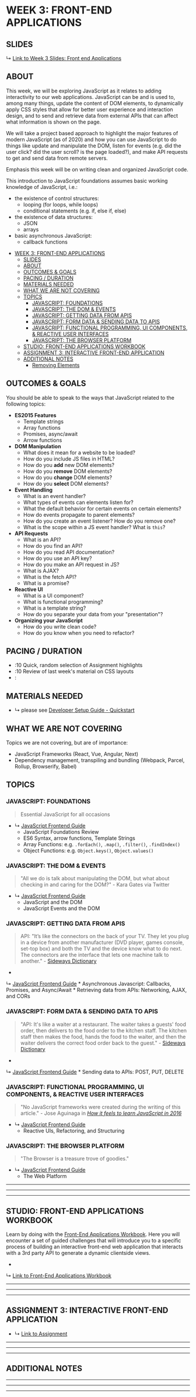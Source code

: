 # WEEK 3: FRONT-END APPLICATIONS

## SLIDES

↳ [Link to Week 3 Slides: Front end Applications](#)

## ABOUT

This week, we will be exploring JavaScript as it relates to adding interactivity to our web applications. JavaScript can
be and is used to, among many things, update the content of DOM elements, to dynamically apply CSS styles that allow for
better user experience and interaction design, and to send and retrieve data from external APIs that can affect what
information is shown on the page.

We will take a project based approach to highlight the major features of modern JavaScript (as of 2020) and how you can
use JavaScript to do things like update and manipulate the DOM, listen for events (e.g. did the user click? did the user
scroll? is the page loaded?), and make API requests to get and send data from remote servers.

Emphasis this week will be on writing clean and organized JavaScript code.

This introduction to JavaScript foundations assumes basic working knowledge of JavaScript, i.e.:

* the existence of control structures:
    * looping (for loops, while loops)
    * conditional statements (e.g. if, else if, else)
* the existence of data structures:
    * JSON
    * arrays
* basic asynchronous JavaScript:
    * callback functions

- [WEEK 3: FRONT-END APPLICATIONS](#week-3-front-end-applications)
    - [SLIDES](#slides)
    - [ABOUT](#about)
    - [OUTCOMES & GOALS](#outcomes--goals)
    - [PACING / DURATION](#pacing--duration)
    - [MATERIALS NEEDED](#materials-needed)
    - [WHAT WE ARE NOT COVERING](#what-we-are-not-covering)
    - [TOPICS](#topics)
        - [JAVASCRIPT: FOUNDATIONS](#javascript-foundations)
        - [JAVASCRIPT: THE DOM & EVENTS](#javascript-the-dom--events)
        - [JAVASCRIPT: GETTING DATA FROM APIS](#javascript-getting-data-from-apis)
        - [JAVASCRIPT: FORM DATA & SENDING DATA TO APIS](#javascript-form-data--sending-data-to-apis)
        - [JAVASCRIPT: FUNCTIONAL PROGRAMMING, UI COMPONENTS, & REACTIVE USER INTERFACES](#javascript-functional-programming-ui-components--reactive-user-interfaces)
        - [JAVASCRIPT: THE BROWSER PLATFORM](#javascript-the-browser-platform)
    - [STUDIO: FRONT-END APPLICATIONS WORKBOOK](#studio-front-end-applications-workbook)
    - [ASSIGNMENT 3: INTERACTIVE FRONT-END APPLICATION](#assignment-3-interactive-front-end-application)
    - [ADDITIONAL NOTES](#additional-notes)
        - [Removing Elements](#removing-elements)

## OUTCOMES & GOALS

You should be able to speak to the ways that JavaScript related to the following topics:

* **ES2015 Features**
    * Template strings
    * Array functions
    * Promises, async/await
    * Arrow functions
* **DOM Manipulation**
    * What does it mean for a website to be loaded?
    * How do you include JS files in HTML?
    * How do you **add** new DOM elements?
    * How do you **remove** DOM elements?
    * How do you **change** DOM elements?
    * How do you **select** DOM elements?
* **Event Handling**
    * What is an event handler?
    * What types of events can elements listen for?
    * What the default behavior for certain events on certain elements?
    * How do events propagate to parent elements?
    * How do you create an event listener? How do you remove one?
    * What is the scope within a JS event handler? What is `this`?
* **API Requests**
    * What is an API?
    * How do you find an API?
    * How do you read API documentation?
    * How do you use an API key?
    * How do you make an API request in JS?
    * What is AJAX?
    * What is the fetch API?
    * What is a promise?
* **Reactive UI**
    * What is a UI component?
    * What is functional programming?
    * What is a template string?
    * How do you separate your data from your "presentation"?
* **Organizing your JavaScript**
    * How do you write clean code?
    * How do you know when you need to refactor?

## PACING / DURATION

* :10 Quick, random selection of Assignment highlights
* :10 Review of last week's material on CSS layouts
* :

## MATERIALS NEEDED

* ↳ please see [Developer Setup Guide - Quickstart](../guides/developer-setup-guide.md#quickstart)

## WHAT WE ARE NOT COVERING

Topics we are not covering, but are of importance:

* JavaScript Frameworks (React, Vue, Angular, Next)
* Dependency management, transpiling and bundling (Webpack, Parcel, Rollup, Browserify, Babel)

## TOPICS

### JAVASCRIPT: FOUNDATIONS

> Essential JavaScript for all occasions

* ↳ [JavaScript Frontend Guide](../guides/javascript-frontend-guide.md#javascript-foundations)
    * JavaScript Foundations Review
    * ES6 Syntax, arrow functions, Template Strings
    * Array Functions: e.g. `.forEach()`, `.map()`, `.filter()`, `.findIndex()`
    * Object Functions: e.g. `Object.keys()`, `Object.values()`

### JAVASCRIPT: THE DOM & EVENTS

> "All we do is talk about manipulating the DOM, but what about checking in and caring for the DOM?" - Kara Gates via
> Twitter

* ↳ [JavaScript Frontend Guide](../guides/javascript-frontend-guide.md#javascript-and-the-dom)
    * JavaScript and the DOM
    * JavaScript Events and the DOM

### JAVASCRIPT: GETTING DATA FROM APIS

> API: "It’s like the connectors on the back of your TV. They let you plug in a device from another manufacturer (DVD
> player, games console, set-top box) and both the TV and the device know what to do next. The connectors are the
> interface that lets one machine talk to another." - [Sideways Dictionary](https://sidewaysdictionary.com/#/term/api)

*
↳ [JavaScript Frontend Guide](../guides/javascript-frontend-guide.md#javascript-networking-ajax-talking-to-apis-and-cors)
    * Asynchronous Javascript: Callbacks, Promises, and Async/Await
    * Retrieving data from APIs: Networking, AJAX, and CORs

### JAVASCRIPT: FORM DATA & SENDING DATA TO APIS

> "API: It's like a waiter at a restaurant. The waiter takes a guests' food order, then delivers to the food order to
> the kitchen staff. The kitchen staff then makes the food, hands the food to the waiter, and then the waiter delivers the
> correct food order back to the guest." - [Sideways Dictionary](https://sidewaysdictionary.com/#/term/api)

*
↳ [JavaScript Frontend Guide](../guides/javascript-frontend-guide.md#javascript-networking-ajax-talking-to-apis-and-cors)
    * Sending data to APIs: POST, PUT, DELETE

### JAVASCRIPT: FUNCTIONAL PROGRAMMING, UI COMPONENTS, & REACTIVE USER INTERFACES

> "No JavaScript frameworks were created during the writing of this article." - Jose Aguinaga in
*[How it feels to learn JavaScript in 2016]((https://hackernoon.com/how-it-feels-to-learn-javascript-in-2016-d3a717dd577f))*

* ↳ [JavaScript Frontend Guide](../guides/javascript-frontend-guide.md)
    * Reactive UIs, Refactoring, and Structuring

### JAVASCRIPT: THE BROWSER PLATFORM

> "The Browser is a treasure trove of goodies."

* ↳ [JavaScript Frontend Guide](../guides/javascript-frontend-guide.md#the-web-platform)
    * The Web Platform

***
***
***

## STUDIO: FRONT-END APPLICATIONS WORKBOOK

Learn by doing with
the [Front-End Applications Workbook](https://github.com/muji786/spring2024-dynamic-web-development/front-end-applications-workbook).
Here you will encounter a set of guided challenges that will introduce you to a specific process of building an
interactive front-end web application that interacts with a 3rd party API to generate a dynamic clientside views.

*
↳ [Link to Front-End Applications Workbook](https://github.com/muji786/spring2024-dynamic-web-development/front-end-applications-workbook)

***
***
***

## ASSIGNMENT 3: INTERACTIVE FRONT-END APPLICATION

* ↳ [Link to Assignment](../assignments/03_assignment.md)

***
***
***

## ADDITIONAL NOTES

<!-- ### DOM Manipulation

When JavaScript was first created back in the 90's, one of the original uses was to dynamically change a page's HTML after the website had loaded. This is still the most common usage of JS in the browser.

To get started, create a new `index.html`, a new empty JS file `script.js`, and have the HTML link to the script. Then start a simple static server to start building and testing. -->



<!-- #### When is a website finished loading?
Back in week 1, we talked about all of the steps that happen when you load a website in a browser. Part of that process is when the server sends back an HTML file, and the browser starts rendering the HTML. The browser interprets the HTML and builds the DOM (Document Object Model) of the website. This process isn't instantaneous—it takes some time. If we want to make changes to the DOM, we have to wait until it's finished loading. How do we know (in code) when it's done? The browser fires a `load` event, which we can listen for:
```js
window.onload = function() {
  initialize();
  appendToDOM();
}
```
You'll need to call any code that accesses the DOM, whether you are selecting elements, binding event handlers, or adding or removing elements, after this function had been called. It's common wrap calls to any initialization code in this function.

You can read more here about the details about [Browser Page Lifecycle](/guides/browser-guide.md##the-page-lifecycle) -->

<!-- #### Selecting DOM Elements

See [Selecting DOM Elements](../guides/javascript-frontend-guide.md#selecting-dom-elements) in the JS Front End Guide. -->


<!-- #### Creating and Appending DOM Elements
See [Reference: JavaScript and the DOM](../guides/javascript-frontend-guide.md#references-javascript-and-the-dom) for an in-depth guide. 

*Note*: You cannot create or append DOM elements until the website is loaded. Therefore you'll need to wrap all of the code in this section in a `window.onload` handler.

To create a new element, the code looks like

```js
const newParagraph = document.createElement("p");
newParagraph.textContent = "I'm a new paragraph";
```

If you then reload your webpage, you won't see the new element? Why? Because you didn't say where you want to put it. You must manually append it to the DOM. You need to include the line
```js
document.body.appendChild(newParagraph);
```

Often, you don't want to append your new element to the end of your DOM, but in a specific location. Rather then specifying an index, it's most common to specify the parent element to add the element to. For example, if your HTML body looked like this
```html
<section id="post">
</section>
<ul id="comments">
</ul>
<footer>
</footer>
```
And you wanted to add a new element to the `#comments` section, you first need to select the element to append to, using `document.getElementById`:
```js
const commentsContainer = document.getElementById("comments");
const newComment = document.createElement("li");
newComment.textContent = "This is an amazing post.";
commentsContainer.appendChild(newComment);
```
Once you selected an element, you can access that elements attributes/properties/methods. This allows you to set, for example, the `textContent` or `innerHTML`, or call methods like `removeChild()`. These depend on the type of HTML element, but you can get the gist from looking at the [HTMLElement](https://developer.mozilla.org/en-US/docs/Web/API/HTMLElement) documentation on MDN (Mozilla Developer Network).

#### Removing Elements

After you've selected an element, you can remove it directly by calling `.remove()`, or remove a child element by calling `.removeChild(childElement)`:
```js
const postElement = document.getElementById("post");
postElement.remove();

const commentContainer = document.getElementById("comments");
commentContainer.removeChild(commentContainer.lastChild);
``` -->

<!-- #### HTML Element Reference
The best reference for web development tools is the [Mozilla Developer Network](https://developer.mozilla.org/en-US/docs/Web). It's impossible to memorize all of the different attributes and methods and properties!

Every single HTML element is a subclass of [HTMLElement](https://developer.mozilla.org/en-US/docs/Web/API/HTMLElement). This means that every single element shares some of the same methods and properties, and also have their own (for example, a `<p>` tag can do different stuff from a `<canvas>` element). Also, HTMLElement is a subclass of a few different classes—[Element](https://developer.mozilla.org/en-US/docs/Web/API/Element), [Node](https://developer.mozilla.org/en-US/docs/Web/API/Node), and [EventTarget](https://developer.mozilla.org/en-US/docs/Web/API/EventTarget)—therefore, all elements also include any of the methods/properties from these classes as well.

TODO: include a reference on inheritance and subclasses. -->

<!-- ### Event Handlers

Websites and web applications are interactive. When you click on a link, it takes you to a new page, you click a button and it makes a purchase. Every HTML element has **event handlers** so that you can listen for these events, and take actions (i.e. execute code) when these events occur. 

See [Event Handlers and Event Listeners](../guides/javascript-frontend-guide.md#event-handlers-and-event-listeners) for commonly used events. -->

<!-- ### Using APIs -->

<!-- #### What is an API?
In ICM, we used p5.js to get data from API's using [loadJSON()](https://p5js.org/reference/#/p5/loadJSON). Our p5.js sketch, the front end JavaScript code, was making an HTTP request, specifically an AJAX request (Asychronous JavaScript Request), and fetching JSON data. This specific type of API is called a REST (Relational State Transfer) API, which specifically defines the interface for computer systems connected to the Internet. I just named a lot of terms, so let's take a step back and talk about all of these different pieces.

What is an API? API stands for "Application Programming Interface," which I don't think does a great job of actually explaining what an API is. The thing is, it's actually a pretty general term—basically, every piece of software has an interface, and therefore an API. You use the API in *code*—for example, you can open the website [Twitter](https://twitter.com) to write a tweet, or you can use the Twitter API to write a tweet from code. Why would you want to do this? For example, you could make a Twitter bot that tweets a programmatically generated [Emoji Aquarium](https://twitter.com/emojiaquarium) every three hours.

What you can do with an API depends on the underlying software. Sometimes an API gives you access to JSON weather data, or sometimes it lets you create a Tweet, or control another application like Ableton Live.

In this class, we will use the term API mostly in the context of RESTful API's and Browser API's. In reality, you're using tons of APIs (VSCode API, Node API, etc.) but we may not talk about them.

* **Reading: ** [Nobody Introduced Me to the API](https://www.robinwieruch.de/what-is-an-api-javascript) -->

<!-- #### Connecting to RESTful APIs with JavaScript: AJAX and the Fetch API
When you load a website or web application, the server is communicating with the browser using HTTP. This is called a **communication protocol**. When you want to load data from an API, you also need to make the request using HTTP. In JavaScript, this is done using AJAX (Asynchronous JavaScript and XML). 

The syntax for making AJAX requests is quite verbose, and while some libraries have been created to make AJAX easier to use (jQuery, Axios), the standard now is to use the Fetch API. To use the Fetch API, you must understand Promises and async/await.

* **Promises and async/await**: [Callbacks, Promises, and async/await](../guides/javascript-frontend-guide.md#callbacks-promises-and-asyncawait)
* **In-depth guide**: [JavaScript Networking, AJAX, talking to APIs, and CORS](../guides/javascript-frontend-guide.md#javascript-networking-ajax-talking-to-apis-and-cors) -->

<!-- #### Public APIs and Terms

Many websites and web applications have created publicly available APIs, to let you access their data or use their services from code. There's tons to choose from!

* **Resource**: [Free, Public APIs](https://github.com/public-apis/public-apis)

If you look through this list, and look through the documentation for each API, you'll notice they look pretty different. Some are minimal, for example, the [Bored API](https://www.boredapi.com/documentation) simply gives you suggestions for activities to do if you are bored. [The New York Times APIs](https://developer.nytimes.com/apis) are much more complicated, and therefore the [documentation](https://developer.nytimes.com/docs/articlesearch-product/1/overview) is more complicated.

There are a few terms to get comfortable with when using APIs:
* **Authentication (or Auth)**: Some APIs require you to authenticate before you can use them. Why? Think of it like logging into a website like Twitter—it gives the API developers and maintainers control over your access to the service, as well as see how you are using it. If they perceive that you are abusing their service, they can turn off your access.
* **AJAX and Fetch**: see [#javascript-networking-ajax-talking-to-apis-and-cors](../guides/javascript-frontend-guide.md)
* **CORS**: Cross-Origin Resource Sharing gives API controls over which websites can access the API. APIs decide which origins can access them, and how. If CORS is enabled, then you should be able to use it. If you are making the requests server-side, this is irrelevant, as CORS is only important for AJAX requests, but that's a topic for next week.
* **origin**: an origin is the protocol (http, https) + hostname (localhost, twitter.com) + port (8000, 80). For example, the full origin running your website locally using the python simple server is `http://localhost:8000`, and the full origin of Wikipedia is https://wikipedia.org:443
* **API Key**: a string of letters/numbers that gives you access to an API, that you can think of like a password.
* **OAuth**: A system for authenticating with an API service in which you can enter a username and password and get back a token. Usually more complicated to use than an API key.
* **Base URL**: Every API has base URL that all of its endpoints are appended to. It usually looks something like `https://www.potterapi.com/v1/`
* **Endpoint**: Also known as a path, an endpoint gives you the slice of data, or service within an API, which is appended to the base url. This also includes the HTTP verb (GET, POST, etc.) ([What is an HTTP verb?](https://developer.mozilla.org/en-US/docs/Web/HTTP/Methods)) This could be something like GET `/characters`, where the full URL would be GET `https://www.potterapi.com/v1/characters`. 
* **URL Query Parameters**: Often endpoints allow you filter and search the data at an endpoint using query string parameters. For example, `https://www.potterapi.com/v1/characters?house=Gryffindor`. `house` is the name of the parameter, and `Gryffindor` is the value. In the documentation, it's usually specified what these parameters can be, just be sure to [URL encode](https://developer.mozilla.org/en-US/docs/Web/JavaScript/Reference/Global_Objects/encodeURI) them.
* **Response format**: Usually the response is JSON, very rarely it will not be. -->






***
***
***


